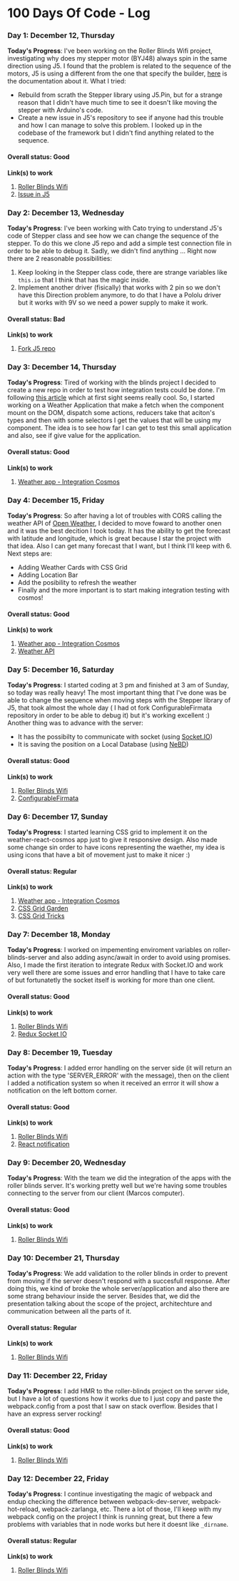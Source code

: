 # 100 Days Of Code - Log

### Day 1: December 12, Thursday

**Today's Progress**: I've been working on the Roller Blinds Wifi project, investigating why does my stepper motor (BYJ48) always spin in the same direction using J5. I found that the problem is related to the sequence of the motors, J5 is using a different from the one that specify the builder, [here](http://eeshop.unl.edu/pdf/Stepper+Driver.pdf) is the documentation about it. What I tried:
- Rebuild from scrath the Stepper library using J5.Pin, but for a strange reason that I didn't have much time to see it doesn't like moving the stepper with Arduino's code.
- Create a new issue in J5's repository to see if anyone had this trouble and how I can manage to solve this problem. I looked up in the codebase of the framework but I didn't find anything related to the sequence.

#### Overall status: Good

**Link(s) to work**
1. [Roller Blinds Wifi](https://github.com/EmaSuriano/roller-blinds-wifi)
2. [Issue in J5](https://github.com/rwaldron/johnny-five/issues/1424)

### Day 2: December 13, Wednesday

**Today's Progress**: I've been working with Cato trying to understand J5's code of Stepper class and see how we can change the sequence of the stepper. To do this we clone J5 repo and add a simple test connection file in order to be able to debug it. Sadly, we didn't find anything ... Right now there are 2 reasonable possibilities:
1. Keep looking in the Stepper class code, there are strange variables like `this.io` that I think that has the magic inside.
2. Implement another driver (fisically) that works with 2 pin so we don't have this Direction problem anymore, to do that I have a Pololu driver but it works with 9V so we need a power supply to make it work.

#### Overall status: Bad

**Link(s) to work**
1. [Fork J5 repo](https://github.com/EmaSuriano/johnny-five)

### Day 3: December 14, Thursday

**Today's Progress**: Tired of working with the blinds project I decided to create a new repo in order to test how integration tests could be done. I'm following [this article](https://medium.com/@skidding/testing-react-components-30516bc6a1b3) which at first sight seems really cool. So, I started working on a Weather Application that make a fetch when the component mount on the DOM, dispatch some actions, reducers take that aciton's types and then with some selectors I get the values that will be using my component. The idea is to see how far I can get to test this small application and also, see if give value for the application.

#### Overall status: Good

**Link(s) to work**
1. [Weather app - Integration Cosmos](https://github.com/EmaSuriano/weather-app-integration-test-cosmos)

### Day 4: December 15, Friday

**Today's Progress**: So after having a lot of troubles with CORS calling the weather API of [Open Weather](https://openweathermap.org/ap), I decided to move foward to another onen and it was the best decition I took today. It has the ability to get the forecast with latitude and longitude, which is great because I star the project with that idea. Also I can get many forecast that I want, but I think I'll keep with 6. Next steps are:
* Adding Weather Cards with CSS Grid
* Adding Location Bar
* Add the posibility to refresh the weather
* Finally and the more important is to start making integration testing with cosmos!

#### Overall status: Good

**Link(s) to work**
1. [Weather app - Integration Cosmos](https://github.com/EmaSuriano/weather-app-integration-test-cosmos)
2. [Weather API](https://www.apixu.com/)

### Day 5: December 16, Saturday

**Today's Progress**: I started coding at 3 pm  and finished at 3 am of Sunday, so today was really heavy! The most important thing that I've done was be able to change the sequence when moving steps with the Stepper library of J5, that took almost the whole day ( I had ot fork ConfigurableFirmata repository in order to be able to debug it) but it's working excellent :) Another thing was to advance with the server: 
* It has the possibilty to communicate with socket (using [Socket.IO](https://socket.io))
* It is saving the position on a Local Database (using [NeBD](https://github.com/louischatriot/nedb))

#### Overall status: Good

**Link(s) to work**
1. [Roller Blinds Wifi](https://github.com/EmaSuriano/roller-blinds-wifi)
2. [ConfigurableFirmata](https://github.com/EmaSuriano/ConfigurableFirmata)

### Day 6: December 17, Sunday

**Today's Progress**: I started learning CSS grid to implement it on the weather-react-cosmos app just to give it responsive design. Also made some change sin order to have icons representing the waether, my idea is using icons that have a bit of movement just to make it nicer :) 

#### Overall status: Regular

**Link(s) to work**
1. [Weather app - Integration Cosmos](https://github.com/EmaSuriano/weather-app-integration-test-cosmos)
2. [CSS Grid Garden](http://cssgridgarden.com/)
3. [CSS Grid Tricks](https://css-tricks.com/snippets/css/complete-guide-grid/)

### Day 7: December 18, Monday

**Today's Progress**: I worked on impementing enviroment variables on roller-blinds-server and also adding async/await in order to avoid using promises. Also, I made the first iteration to integrate Redux with Socket.IO and work very well there are some issues and error handling that I have to take care of but fortunatetly the socket itself is working for more than one client.

#### Overall status: Good

**Link(s) to work**
1. [Roller Blinds Wifi](https://github.com/EmaSuriano/roller-blinds-wifi)
2. [Redux Socket IO](https://github.com/itaylor/redux-socket.io)

### Day 8: December 19, Tuesday

**Today's Progress**: I added error handling on the server side (it will return an action with the type 'SERVER_ERROR' with the message), then on the client I added a notification system so when it received an errror it will show a notification on the left bottom corner.

#### Overall status: Good

**Link(s) to work**
1. [Roller Blinds Wifi](https://github.com/EmaSuriano/roller-blinds-wifi)
2. [React notification](https://github.com/pburtchaell/react-notification)

### Day 9: December 20, Wednesday

**Today's Progress**: With the team we did the integration of the apps with the roller blinds server. It's working pretty well but we're having some troubles connecting to the server from our client (Marcos computer).

#### Overall status: Good

**Link(s) to work**
1. [Roller Blinds Wifi](https://github.com/EmaSuriano/roller-blinds-wifi)


### Day 10: December 21, Thursday

**Today's Progress**: We add validation to the roller blinds in order to prevent from moving if the server doesn't respond with a succesfull response. After doing this, we kind of broke the whole server/application and also there are some strang behaviour inside the server. Besides that, we did the presentation talking about the scope of the project, architechture and communication between all the parts of it. 

#### Overall status: Regular

**Link(s) to work**
1. [Roller Blinds Wifi](https://github.com/EmaSuriano/roller-blinds-wifi)

### Day 11: December 22, Friday

**Today's Progress**: I add HMR to the roller-blinds project on the server side, but I have a lot of questions how it works due to I just copy and paste the webpack.config from a post that I saw on stack overflow. Besides that I have an express server rocking! 

#### Overall status: Good

**Link(s) to work**
1. [Roller Blinds Wifi](https://github.com/EmaSuriano/roller-blinds-wifi)

### Day 12: December 22, Friday

**Today's Progress**: I continue investigating the magic of webpack and endup checking the difference between webpack-dev-server, webpack-hot-reload, webpack-zarlanga, etc. There a lot of those, I'll keep with my webpack config on the project I think is running great, but there a few problems with variables that in node works but here it doesnt like  `_dirname`. 

#### Overall status: Regular

**Link(s) to work**
1. [Roller Blinds Wifi](https://github.com/EmaSuriano/roller-blinds-wifi)
